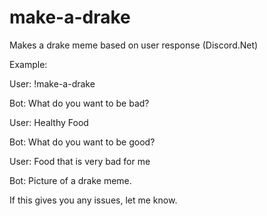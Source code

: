 # make-a-drake

Makes a drake meme based on user response (Discord.Net)

Example:

User: !make-a-drake

Bot: What do you want to be bad?

User: Healthy Food

Bot: What do you want to be good?

User: Food that is very bad for me

Bot: Picture of a drake meme.

If this gives you any issues, let me know.

